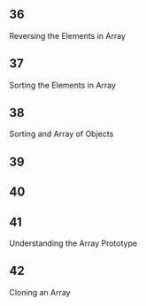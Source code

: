 ## 36

Reversing the Elements in Array

## 37

Sorting the Elements in Array

## 38
Sorting and Array of Objects

## 39

## 40

## 41
Understanding the Array Prototype

## 42
Cloning an Array

##

##

##

##
